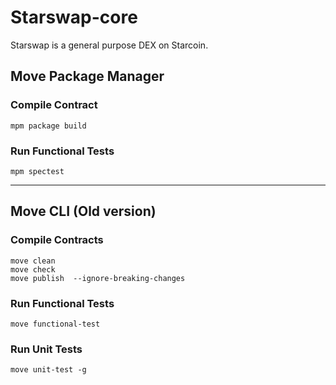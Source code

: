 # Starswap-core

Starswap is a general purpose DEX on Starcoin. 


## Move Package Manager

### Compile Contract
```commandline
mpm package build
```

### Run Functional Tests
```commandline
mpm spectest 
```

---
## Move CLI (Old version)
### Compile Contracts

```commandline
move clean
move check 
move publish  --ignore-breaking-changes
```

### Run Functional Tests

```commandline
move functional-test
```

### Run Unit Tests

```commandline
move unit-test -g
```

